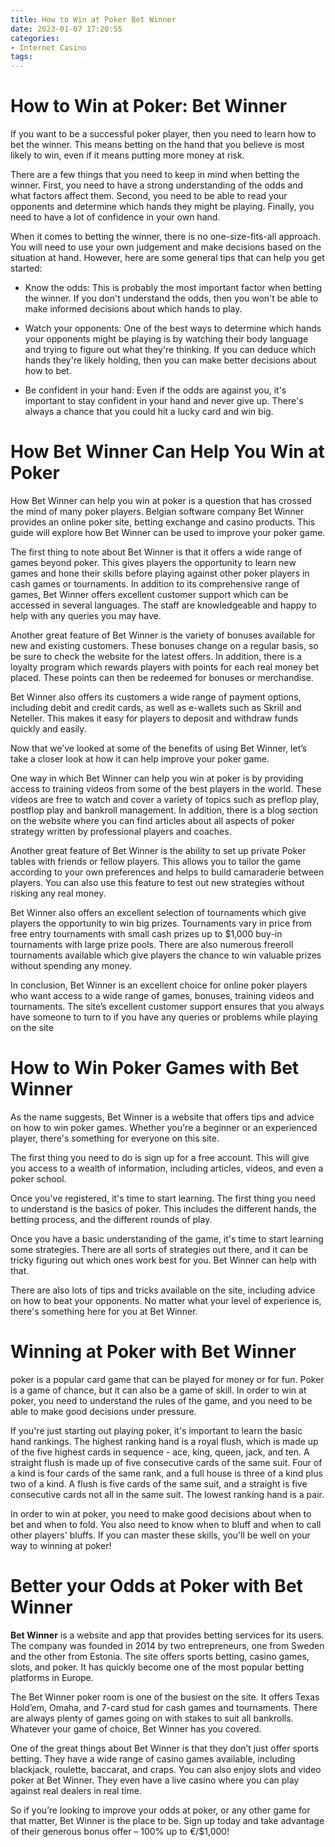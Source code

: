 ```yaml
---
title: How to Win at Poker Bet Winner
date: 2023-01-07 17:20:55
categories:
- Internet Casino
tags:
---
```



#  How to Win at Poker: Bet Winner

If you want to be a successful poker player, then you need to learn how to bet the winner. This means betting on the hand that you believe is most likely to win, even if it means putting more money at risk.

There are a few things that you need to keep in mind when betting the winner. First, you need to have a strong understanding of the odds and what factors affect them. Second, you need to be able to read your opponents and determine which hands they might be playing. Finally, you need to have a lot of confidence in your own hand.

When it comes to betting the winner, there is no one-size-fits-all approach. You will need to use your own judgement and make decisions based on the situation at hand. However, here are some general tips that can help you get started:

* Know the odds: This is probably the most important factor when betting the winner. If you don't understand the odds, then you won't be able to make informed decisions about which hands to play.

* Watch your opponents: One of the best ways to determine which hands your opponents might be playing is by watching their body language and trying to figure out what they're thinking. If you can deduce which hands they're likely holding, then you can make better decisions about how to bet.

* Be confident in your hand: Even if the odds are against you, it's important to stay confident in your hand and never give up. There's always a chance that you could hit a lucky card and win big.

#  How Bet Winner Can Help You Win at Poker 

How Bet Winner can help you win at poker is a question that has crossed the mind of many poker players. Belgian software company Bet Winner provides an online poker site, betting exchange and casino products. This guide will explore how Bet Winner can be used to improve your poker game. 

The first thing to note about Bet Winner is that it offers a wide range of games beyond poker. This gives players the opportunity to learn new games and hone their skills before playing against other poker players in cash games or tournaments. In addition to its comprehensive range of games, Bet Winner offers excellent customer support which can be accessed in several languages. The staff are knowledgeable and happy to help with any queries you may have. 

Another great feature of Bet Winner is the variety of bonuses available for new and existing customers. These bonuses change on a regular basis, so be sure to check the website for the latest offers. In addition, there is a loyalty program which rewards players with points for each real money bet placed. These points can then be redeemed for bonuses or merchandise. 

Bet Winner also offers its customers a wide range of payment options, including debit and credit cards, as well as e-wallets such as Skrill and Neteller. This makes it easy for players to deposit and withdraw funds quickly and easily. 

Now that we’ve looked at some of the benefits of using Bet Winner, let’s take a closer look at how it can help improve your poker game. 

One way in which Bet Winner can help you win at poker is by providing access to training videos from some of the best players in the world. These videos are free to watch and cover a variety of topics such as preflop play, postflop play and bankroll management. In addition, there is a blog section on the website where you can find articles about all aspects of poker strategy written by professional players and coaches. 

Another great feature of Bet Winner is the ability to set up private Poker tables with friends or fellow players. This allows you to tailor the game according to your own preferences and helps to build camaraderie between players. You can also use this feature to test out new strategies without risking any real money. 

Bet Winner also offers an excellent selection of tournaments which give players the opportunity to win big prizes. Tournaments vary in price from free entry tournaments with small cash prizes up to $1,000 buy-in tournaments with large prize pools. There are also numerous freeroll tournaments available which give players the chance to win valuable prizes without spending any money. 

In conclusion, Bet Winner is an excellent choice for online poker players who want access to a wide range of games, bonuses, training videos and tournaments. The site’s excellent customer support ensures that you always have someone to turn to if you have any queries or problems while playing on the site

#  How to Win Poker Games with Bet Winner 

As the name suggests, Bet Winner is a website that offers tips and advice on how to win poker games. Whether you're a beginner or an experienced player, there's something for everyone on this site.

The first thing you need to do is sign up for a free account. This will give you access to a wealth of information, including articles, videos, and even a poker school.

Once you've registered, it's time to start learning. The first thing you need to understand is the basics of poker. This includes the different hands, the betting process, and the different rounds of play.

Once you have a basic understanding of the game, it's time to start learning some strategies. There are all sorts of strategies out there, and it can be tricky figuring out which ones work best for you. Bet Winner can help with that.

There are also lots of tips and tricks available on the site, including advice on how to beat your opponents. No matter what your level of experience is, there's something here for you at Bet Winner.

#  Winning at Poker with Bet Winner 

 poker is a popular card game that can be played for money or for fun. Poker is a game of chance, but it can also be a game of skill. In order to win at poker, you need to understand the rules of the game, and you need to be able to make good decisions under pressure.

If you're just starting out playing poker, it's important to learn the basic hand rankings. The highest ranking hand is a royal flush, which is made up of the five highest cards in sequence - ace, king, queen, jack, and ten. A straight flush is made up of five consecutive cards of the same suit. Four of a kind is four cards of the same rank, and a full house is three of a kind plus two of a kind. A flush is five cards of the same suit, and a straight is five consecutive cards not all in the same suit. The lowest ranking hand is a pair.

In order to win at poker, you need to make good decisions about when to bet and when to fold. You also need to know when to bluff and when to call other players' bluffs. If you can master these skills, you'll be well on your way to winning at poker!

#  Better your Odds at Poker with Bet Winner

 **Bet Winner** is a website and app that provides betting services for its users. The company was founded in 2014 by two entrepreneurs, one from Sweden and the other from Estonia. The site offers sports betting, casino games, slots, and poker. It has quickly become one of the most popular betting platforms in Europe.

The Bet Winner poker room is one of the busiest on the site. It offers Texas Hold’em, Omaha, and 7-card stud for cash games and tournaments. There are always plenty of games going on with stakes to suit all bankrolls. Whatever your game of choice, Bet Winner has you covered.

One of the great things about Bet Winner is that they don’t just offer sports betting. They have a wide range of casino games available, including blackjack, roulette, baccarat, and craps. You can also enjoy slots and video poker at Bet Winner. They even have a live casino where you can play against real dealers in real time.

So if you’re looking to improve your odds at poker, or any other game for that matter, Bet Winner is the place to be. Sign up today and take advantage of their generous bonus offer – 100% up to €/$1,000!
